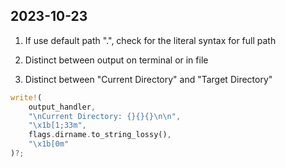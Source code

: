 
## 2023-10-23

1. If use default path ".", check for the literal syntax for full path

2. Distinct between output on terminal or in file

3. Distinct between "Current Directory" and "Target Directory"

```rs
write!(
    output_handler,
    "\nCurrent Directory: {}{}{}\n\n",
    "\x1b[1;33m",
    flags.dirname.to_string_lossy(),
    "\x1b[0m"
)?;
```